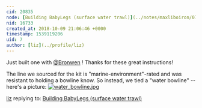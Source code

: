 ```yaml
---
cid: 20835
node: [Building BabyLegs (surface water trawl)](../notes/maxliboiron/07-17-2018/building-babylegs-surface-water-trawl)
nid: 16733
created_at: 2018-10-09 21:06:46 +0000
timestamp: 1539119206
uid: 7
author: [liz](../profile/liz)
---
```


Just built one with [@Bronwen](/profile/Bronwen) ! Thanks for these great instructions!

The line we sourced for the kit is "marine-environment"-rated and was resistant to holding a bowline know. So instead, we tied a "water bowline" -- here's a picture: 
[![water_bowline.jpg](/i/26875)](/i/26875)


[liz](../profile/liz) replying to: [Building BabyLegs (surface water trawl)](../notes/maxliboiron/07-17-2018/building-babylegs-surface-water-trawl)

